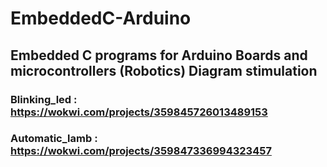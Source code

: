 # EmbeddedC-Arduino
## Embedded C programs for Arduino Boards and microcontrollers (Robotics) Diagram stimulation 
### Blinking_led       :          https://wokwi.com/projects/359845726013489153
### Automatic_lamb     :          https://wokwi.com/projects/359847336994323457
